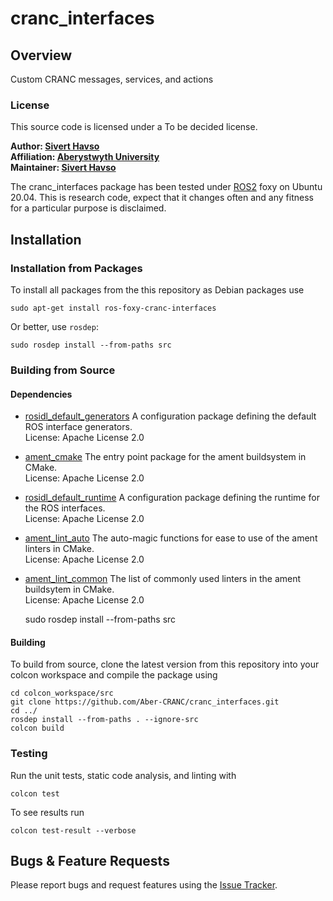 # cranc_interfaces

## Overview

Custom CRANC messages, services, and actions

### License

  This source code is licensed under a To be decided license.

**Author: [Sivert Havso](mailto:sih26@aber.ac.uk)<br />
Affiliation: [Aberystwyth University](https://www.aber.ac.uk/)<br />
Maintainer: [Sivert Havso](mailto:sih26@aber.ac.uk)**

The cranc_interfaces package has been tested under [ROS2] foxy on Ubuntu 20.04.
This is research code, expect that it changes often and any fitness for a particular purpose is disclaimed.

## Installation

### Installation from Packages

To install all packages from the this repository as Debian packages use

    sudo apt-get install ros-foxy-cranc-interfaces

Or better, use `rosdep`:

	sudo rosdep install --from-paths src

### Building from Source

#### Dependencies
- [rosidl_default_generators](https://github.com/ros2/rosidl_defaults.git) A configuration package defining the default ROS interface generators.<br />
	License: Apache License 2.0<br />
- [ament_cmake](https://github.com/ament/ament_cmake.git) The entry point package for the ament buildsystem in CMake.<br />
	License: Apache License 2.0<br />
- [rosidl_default_runtime](https://github.com/ros2/rosidl_defaults.git) A configuration package defining the runtime for the ROS interfaces.<br />
	License: Apache License 2.0<br />
- [ament_lint_auto](https://github.com/ament/ament_lint.git) The auto-magic functions for ease to use of the ament linters in CMake.<br />
	License: Apache License 2.0<br />
- [ament_lint_common](https://github.com/ament/ament_lint.git) The list of commonly used linters in the ament buildsytem in CMake.<br />
	License: Apache License 2.0<br />

	sudo rosdep install --from-paths src

#### Building

To build from source, clone the latest version from this repository into your colcon workspace and compile the package using

	cd colcon_workspace/src
	git clone https://github.com/Aber-CRANC/cranc_interfaces.git
	cd ../
	rosdep install --from-paths . --ignore-src
	colcon build

### Testing

Run the unit tests, static code analysis, and linting with

	colcon test

To see results run

	colcon test-result --verbose

## Bugs & Feature Requests

Please report bugs and request features using the [Issue Tracker](https://github.com/Aber-CRANC/cranc_interfaces/issues).


[ROS2]: https://docs.ros.org/en/foxy/index.html